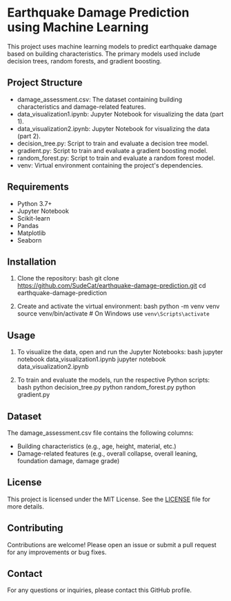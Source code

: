 # Earthquake Damage Prediction using Machine Learning

This project uses machine learning models to predict earthquake damage based on building characteristics. The primary models used include decision trees, random forests, and gradient boosting.

## Project Structure

- damage_assessment.csv: The dataset containing building characteristics and damage-related features.
- data_visualization1.ipynb: Jupyter Notebook for visualizing the data (part 1).
- data_visualization2.ipynb: Jupyter Notebook for visualizing the data (part 2).
- decision_tree.py: Script to train and evaluate a decision tree model.
- gradient.py: Script to train and evaluate a gradient boosting model.
- random_forest.py: Script to train and evaluate a random forest model.
- venv: Virtual environment containing the project's dependencies.

## Requirements

- Python 3.7+
- Jupyter Notebook
- Scikit-learn
- Pandas
- Matplotlib
- Seaborn

## Installation

1. Clone the repository:
    bash
    git clone https://github.com/SudeCat/earthquake-damage-prediction.git
    cd earthquake-damage-prediction
    

2. Create and activate the virtual environment:
    bash
    python -m venv venv
    source venv/bin/activate  # On Windows use `venv\Scripts\activate`
    

## Usage

1. To visualize the data, open and run the Jupyter Notebooks:
    bash
    jupyter notebook data_visualization1.ipynb
    jupyter notebook data_visualization2.ipynb
    

2. To train and evaluate the models, run the respective Python scripts:
    bash
    python decision_tree.py
    python random_forest.py
    python gradient.py
    

## Dataset

The damage_assessment.csv file contains the following columns:
- Building characteristics (e.g., age, height, material, etc.)
- Damage-related features (e.g., overall collapse, overall leaning, foundation damage, damage grade)

## License

This project is licensed under the MIT License. See the [LICENSE](LICENSE) file for more details.

## Contributing

Contributions are welcome! Please open an issue or submit a pull request for any improvements or bug fixes.

## Contact

For any questions or inquiries, please contact this GitHub profile.
